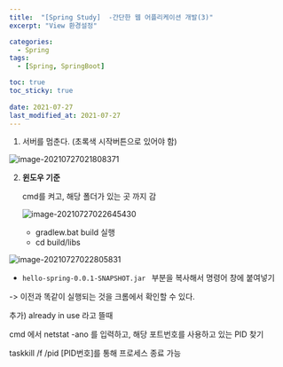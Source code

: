 ```yaml
---
title:  "[Spring Study]  -간단한 웹 어플리케이션 개발(3)"
excerpt: "View 환경설정"

categories:
  - Spring
tags:
  - [Spring, SpringBoot]

toc: true
toc_sticky: true
 
date: 2021-07-27
last_modified_at: 2021-07-27
---
```


1. 서버를 멈춘다. (초록색 시작버튼으로 있어야 함)

![image-20210727021808371](C:\Users\이솔\AppData\Roaming\Typora\typora-user-images\image-20210727021808371.png)

2. **윈도우 기준**

   cmd를 켜고, 해당 폴더가 있는 곳 까지 감

   ![image-20210727022645430](C:\Users\이솔\AppData\Roaming\Typora\typora-user-images\image-20210727022645430.png)

   - gradlew.bat build 실행
   - cd build/libs

![image-20210727022805831](C:\Users\이솔\AppData\Roaming\Typora\typora-user-images\image-20210727022805831.png)

- `hello-spring-0.0.1-SNAPSHOT.jar ` 부분을 복사해서 명령어 창에 붙여넣기

-> 이전과 똑같이 실행되는 것을 크롬에서 확인할 수 있다.

추가) already in use 라고 뜰때

cmd 에서 netstat -ano 를 입력하고, 해당 포트번호를 사용하고 있는 PID 찾기

taskkill /f /pid [PID번호]를 통해 프로세스 종료 가능
